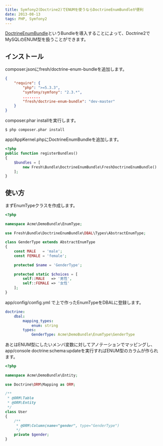 ```yaml
---
title: Symfony2(Doctrine2)でENUMを使うならDoctrineEnumBundleが便利
date: 2013-08-13
tags: PHP, Symfony2
---
```


[DoctrineEnumBundle](https://github.com/fre5h/DoctrineEnumBundle)というBundleを導入することによって、Doctrine2でMySQLのENUM型を扱うことができます。

## インストール

composer.jsonにfresh/doctrine-enum-bundleを追加します。

```json
{
    "require": {
        "php": ">=5.3.3",
        "symfony/symfony": "2.3.*",
        ........
        "fresh/doctrine-enum-bundle": "dev-master"
    }
}
```

composer.phar installを実行します。

```
$ php composer.phar install
```

app/AppKernel.phpにDoctrineEnumBundleを追加します。

```php
<?php
public function registerBundles()
{
    $bundles = [
        new Fresh\Bundle\DoctrineEnumBundle\FreshDoctrineEnumBundle()
    ];
}
```

## 使い方

まずEnumTypeクラスを作成します。

```php
<?php
 
namespace Acme\DemoBundle\EnumType;
 
use Fresh\Bundle\DoctrineEnumBundle\DBAL\Types\AbstractEnumType;
 
class GenderType extends AbstractEnumType
{
    const MALE   = 'male';
    const FEMALE = 'female';
 
    protected $name = 'GenderType';
 
    protected static $choices = [
        self::MALE   => '男性',
        self::FEMALE => '女性'
    ];
}
```

app/config/config.yml で上で作ったEnumTypeをDBALに登録します。


```yaml
doctrine:
    dbal:
        mapping_types:
            enum: string
        types:
            GenderType: Acme\DemoBundle\EnumType\GenderType
```

あとはENUM型にしたいメンバ変数に対してアノテーションでマッピングし、app/console doctrine:schema:updateを実行すればENUM型のカラムが作られます。

```php
<?php
 
namespace Acme\DemoBundle\Entity;
 
use Doctrine\ORM\Mapping as ORM;
 
/**
 * @ORM\Table
 * @ORM\Entity
 */
class User
{
    /**
     * @ORM\Column(name="gender", type="GenderType")
     */
    private $gender;
}
```
